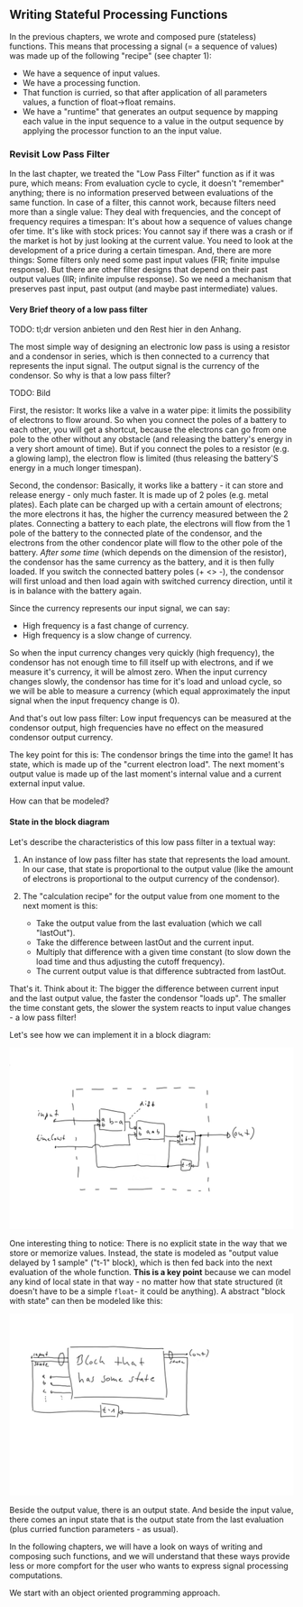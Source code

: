
## Writing Stateful Processing Functions

In the previous chapters, we wrote and composed pure (stateless) functions. This means that processing a signal (= a sequence of values) was made up of the following "recipe" (see chapter 1):

* We have a sequence of input values.
* We have a processing function.
* That function is curried, so that after application of all parameters values, a function of float->float remains.
* We have a "runtime" that generates an output sequence by mapping each value in the input sequence to a value in the output sequence by applying the processor function to an the input value.

### Revisit Low Pass Filter

In the last chapter, we treated the "Low Pass Filter" function as if it was pure, which means: From evaluation cycle to cycle, it doesn't "remember" anything; there is no information preserved between evaluations of the same function. In case of a filter, this cannot work, because filters need more than a single value: They deal with frequencies, and the concept of frequency requires a timespan: It's about how a sequence of values change ofer time. It's like with stock prices: You cannot say if there was a crash or if the market is hot by just looking at the current value. You need to look at the development of a price during a certain timespan. And, there are more things: Some filters only need some past input values (FIR; finite impulse response). But there are other filter designs that depend on their past output values (IIR; infinite impulse response). So we need a mechanism that preserves past input, past output (and maybe past intermediate) values.

#### Very Brief theory of a low pass filter

TODO: tl;dr version anbieten und den Rest hier in den Anhang.

The most simple way of designing an electronic low pass is using a resistor and a condensor in series, which is then connected to a currency that represents the input signal. The output signal is the currency of the condensor. So why is that a low pass filter?

TODO: Bild

First, the resistor: It works like a valve in a water pipe: it limits the possibility of electrons to flow around. So when you connect the poles of a battery to each other, you will get a shortcut, because the electrons can go from one pole to the other without any obstacle (and releasing the battery's energy in a very short amount of time). But if you connect the poles to a resistor (e.g. a glowing lamp), the electron flow is limited (thus releasing the battery'S energy in a much longer timespan).

Second, the condensor: Basically, it works like a battery - it can store and release energy - only much faster. It is made up of 2 poles (e.g. metal plates). Each plate can be charged up with a certain amount of electrons; the more electrons it has, the higher the currency measured between the 2 plates. Connecting a battery to each plate, the electrons will flow from the 1 pole of the battery to the connected plate of the condensor, and the electrons from the other condencor plate will flow to the other pole of the battery. _After some time_ (which depends on the dimension of the resistor), the condensor has the same currency as the battery, and it is then fully loaded. If you switch the connected battery poles (+ <> -), the condensor will first unload and then load again with switched currency direction, until it is in balance with the battery again.

Since the currency represents our input signal, we can say:

* High frequency is a fast change of currency.
* High frequency is a slow change of currency.

So when the input currency changes very quickly (high frequency), the condensor has not enough time to fill itself up with electrons, and if we measure it's currency, it will be almost zero. When the input currency changes slowly, the condensor has time for it's load and unload cycle, so we will be able to measure a currency (which equal approximately the input signal when the input frequency change is 0).

And that's out low pass filter: Low input frequencys can be measured at the condensor output, high frequencies have no effect on the measured condensor output currency.

The key point for this is: The condensor brings the time into the game! It has state, which is made up of the "current electron load". The next moment's output value is made up of the last moment's internal value and a current external input value.  

How can that be modeled?

#### State in the block diagram

Let's describe the characteristics of this low pass filter in a textual way:

1. An instance of low pass filter has state that represents the load amount. In our case, that state is proportional to the output value (like the amount of electrons is proportional to the output currency of the condensor).

2. The "calculation recipe" for the output value from one moment to the next moment is this:
    * Take the output value from the last evaluation (which we call "lastOut").
    * Take the difference between lastOut and the current input.
    * Multiply that difference with a given time constant (to slow down the load time and thus adjusting the cutoff frequency).
    * The current output value is that difference subtracted from lastOut.

That's it. Think about it: The bigger the difference between current input and the last output value, the faster the condensor "loads up". The smaller the time constant gets, the slower the system reacts to input value changes - a low pass filter!

Let's see how we can implement it in a block diagram:

![Low pass filter](./lpf_inside.tif)

One interesting thing to notice: There is no explicit state in the way that we store or memorize values. Instead, the state is modeled as "output value delayed by 1 sample" ("t-1" block), which is then fed back into the next evaluation of the whole function. **This is a key point** because we can model any kind of local state in that way - no matter how that state structured (it doesn't have to be a simple `float`- it could be anything). A abstract "block with state" can then be modeled like this:

![Block with state and parameters](./block_with_state_and_params.tif)

Beside the output value, there is an output state. And beside the input value, there comes an input state that is the output state from the last evaluation (plus curried function parameters - as usual).

In the following chapters, we will have a look on ways of writing and composing such functions, and we will understand that these ways provide less or more compfort for the user who wants to express signal processing computations.

We start with an object oriented programming approach.

<!-- 
TODO:
    * Kondensator modellieren mit Rückkopplung
    * Rückkopplung ist "intern" - Kasten drum; black box
    * Dann: Verwendung

OOP:
    * Es ist ok, das so mit mutable zu schreiben.
    * Aber: Die Verwendung ist doof, weil: Wir _brauchen_ eine Referenz.
        * Identity in imperative lang is made by an address. Accessing the address is made by a name.
        * BlockDiag: Identity (of the concrete LP filter instance) is made by it's location in the computation.
-->


